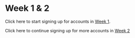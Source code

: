 # Week 1 & 2

Click here to start signing up for accounts in [Week 1](signing-up.md).

Click here to continue signing up for more accounts in [Week 2](signing-up.md#github)


